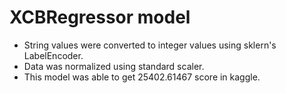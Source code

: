 # XCBRegressor model

- String values were converted to integer values using sklern's LabelEncoder.
- Data was normalized using standard scaler.
- This model was able to get 25402.61467 score in kaggle.